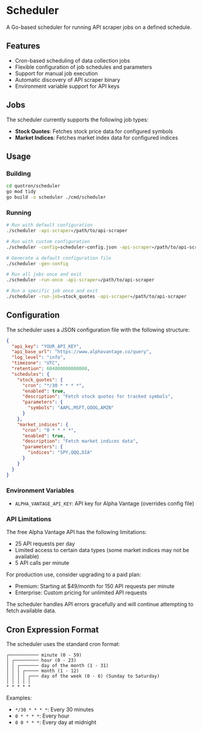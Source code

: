 # Scheduler

A Go-based scheduler for running API scraper jobs on a defined schedule.

## Features

- Cron-based scheduling of data collection jobs
- Flexible configuration of job schedules and parameters
- Support for manual job execution
- Automatic discovery of API scraper binary
- Environment variable support for API keys

## Jobs

The scheduler currently supports the following job types:

- **Stock Quotes**: Fetches stock price data for configured symbols
- **Market Indices**: Fetches market index data for configured indices

## Usage

### Building

```bash
cd quotron/scheduler
go mod tidy
go build -o scheduler ./cmd/scheduler
```

### Running

```bash
# Run with default configuration
./scheduler -api-scraper=/path/to/api-scraper

# Run with custom configuration
./scheduler -config=scheduler-config.json -api-scraper=/path/to/api-scraper

# Generate a default configuration file
./scheduler -gen-config

# Run all jobs once and exit
./scheduler -run-once -api-scraper=/path/to/api-scraper

# Run a specific job once and exit
./scheduler -run-job=stock_quotes -api-scraper=/path/to/api-scraper
```

## Configuration

The scheduler uses a JSON configuration file with the following structure:

```json
{
  "api_key": "YOUR_API_KEY",
  "api_base_url": "https://www.alphavantage.co/query",
  "log_level": "info",
  "timezone": "UTC",
  "retention": 604800000000000,
  "schedules": {
    "stock_quotes": {
      "cron": "*/30 * * * *",
      "enabled": true,
      "description": "Fetch stock quotes for tracked symbols",
      "parameters": {
        "symbols": "AAPL,MSFT,GOOG,AMZN"
      }
    },
    "market_indices": {
      "cron": "0 * * * *",
      "enabled": true,
      "description": "Fetch market indices data",
      "parameters": {
        "indices": "SPY,QQQ,DIA"
      }
    }
  }
}
```

### Environment Variables

- `ALPHA_VANTAGE_API_KEY`: API key for Alpha Vantage (overrides config file)

### API Limitations

The free Alpha Vantage API has the following limitations:
- 25 API requests per day
- Limited access to certain data types (some market indices may not be available)
- 5 API calls per minute

For production use, consider upgrading to a paid plan:
- Premium: Starting at $49/month for 150 API requests per minute
- Enterprise: Custom pricing for unlimited API requests

The scheduler handles API errors gracefully and will continue attempting to fetch available data.

## Cron Expression Format

The scheduler uses the standard cron format:

```
┌─────────── minute (0 - 59)
│ ┌───────── hour (0 - 23)
│ │ ┌─────── day of the month (1 - 31)
│ │ │ ┌───── month (1 - 12)
│ │ │ │ ┌─── day of the week (0 - 6) (Sunday to Saturday)
│ │ │ │ │
* * * * *
```

Examples:
- `*/30 * * * *`: Every 30 minutes
- `0 * * * *`: Every hour
- `0 0 * * *`: Every day at midnight
